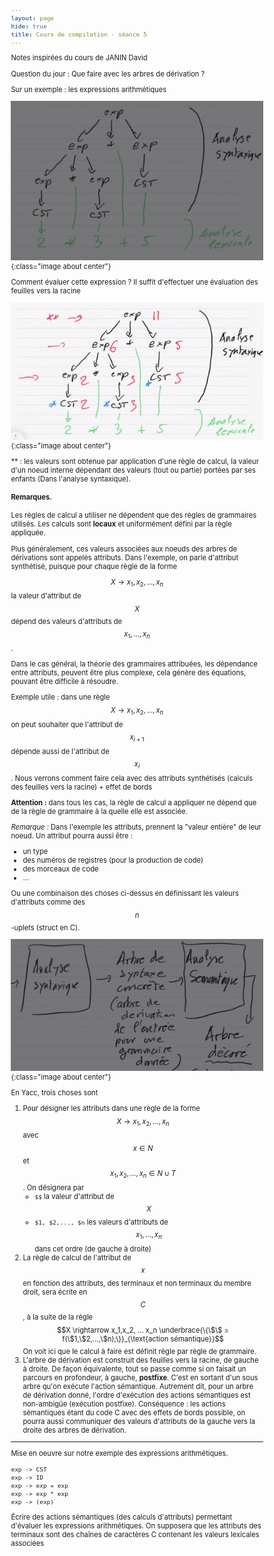 ```yaml
---
layout: page
hide: true
title: Cours de compilation - séance 5
---
```

<script type="text/javascript" async
  src="https://cdn.mathjax.org/mathjax/latest/MathJax.js?config=TeX-MML-AM_CHTML">
</script>

Notes inspirées du cours de JANIN David 

<style>
html {
 zoom: 0.80;
}
</style>

Question du jour : Que faire avec les arbres de dérivation ? 

Sur un exemple : les expressions arithmétiques

![arbre3](/assets/images/compilation/arbre3.png){:class="image about center"}

Comment évaluer cette expression ? Il suffit d'effectuer une évaluation des
feuilles vers la racine

![arbre4](/assets/images/compilation/arbre4.png){:class="image about center"}

** : les valeurs sont obtenue par application d'une règle de calcul, la valeur
d'un noeud interne dépendant des valeurs (tout ou partie) portées par ses
enfants (Dans l'analyse syntaxique). 

#### Remarques.

Les règles de calcul a utiliser ne dépendent que des règles de grammaires
utilisés. Les calculs sont **locaux** et uniformément défini par la règle
appliquée. 

Plus généralement, ces valeurs associées aux noeuds des arbres de dérivations
sont appelés attributs. Dans l'exemple, on parle d'attribut synthétisé, puisque
pour chaque règle de la forme 

$$X \rightarrow x_1, x_2, ..., x_n$$ la valeur d'attribut de $$X$$ dépend des
valeurs d'attributs de $$x_1,...,x_n$$. 

Dans le cas général, la théorie des grammaires attribuées, les dépendance entre
attributs, peuvent être plus complexe, cela génère des équations, pouvant être
difficile à résoudre. 

Exemple utile : dans une règle $$X \rightarrow x_1, x_2, ..., x_n$$ on peut
souhaiter que l'attribut de $$x_{i+1}$$ dépende aussi de l'attribut de $$x_i$$.
Nous verrons comment faire cela avec des attributs synthétisés (calculs des
feuilles vers la racine) + effet de bords 

**Attention :** dans tous les cas, la règle de calcul a appliquer ne dépend que
de la règle de grammaire à la quelle elle est associée. 

*Remarque :* Dans l'exemple les attributs, prennent la "valeur entière" de leur
noeud. Un attribut pourra aussi être : 
+ un type
+ des numéros de registres (pour la production de code)
+ des morceaux de code
+ ...

Ou une combinaison des choses ci-dessus en définissant les valeurs d'attributs
comme des $$n$$-uplets (struct en C).

![dessin](/assets/images/compilation/dessin.png){:class="image about center"}

En Yacc, trois choses sont 
1. Pour désigner les attributs dans une règle de la forme $$X \rightarrow x_1,
   x_2, ..., x_n$$ avec $$x \in N$$ et $$x_1, x_2, ..., x_n \in N \cup T$$. On
   désignera par 
   - `$$` la valeur d'attribut de $$X$$
   - `$1, $2,..., $n` les valeurs d'attributs de $$x_1,...,x_n$$ dans cet ordre
     (de gauche à droite)
2. La règle de calcul de l'attribut de $$x$$ en fonction des attributs, des
   terminaux et non terminaux du membre droit, sera écrite en $$C$$, à la suite
   de la règle $$X \rightarrow x_1,x_2, ... x_n \underbrace{\{\$\$ =
   f(\$1,\$2,...,\$n);\}}_{\text{action sémantique}}$$ On voit ici que le calcul
   à faire est définit règle par règle de grammaire. 
3. L'arbre de dérivation est construit des feuilles vers la racine, de gauche à
   droite. De façon équivalente, tout se passe comme si on faisait un parcours
   en profondeur, à gauche, **postfixe**. C'est en sortant d'un sous arbre qu'on
   exécute l'action sémantique. Autrement dit, pour un arbre de dérivation
   donné, l'ordre d'exécution des actions sémantiques est non-ambigüe (exécution
   postfixe). Conséquence : les actions sémantiques étant du code C avec des
   effets de bords possible, on pourra aussi communiquer des valeurs d'attributs
   de la gauche vers la droite des arbres de dérivation.
   

---

Mise en oeuvre sur notre exemple des expressions arithmétiques.
```
exp -> CST
exp -> ID
exp -> exp + exp
exp -> exp * exp 
exp -> (exp)
```

Écrire des actions sémantiques (des calculs d'attributs) permettant d'évaluer
les expressions arithmétiques. On supposera que les attributs des terminaux sont
des chaînes de caractères C contenant les valeurs lexicales associées 
